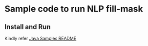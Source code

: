# Sample code to run NLP fill-mask

## Install and Run
Kindly refer [Java Samples README](../../../../../../../README.md)